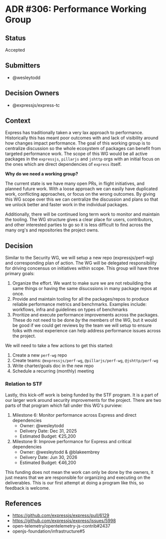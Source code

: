 # ADR #306: Performance Working Group

## Status

Accepted

## Submitters

- @wesleytodd

## Decision Owners

- @expressjs/express-tc

## Context

Express has traditionally taken a very lax approach to performance. Historically this has meant poor outcomes with
and lack of visibility around how changes impact performance. The goal of this working
group is to centralize discussion so the whole ecosystem of packages can benefit from targeted performance work. The
scope of this WG would be all active packages in the `expressjs`, `pillarjs` and `jshttp` orgs with an initial focus on
the ones which are direct dependencies of `express` itself.

**Why do we need a working group?**

The current state is we have many open PRs, in flight initiatives, and planned future work. With a loose approach we
can easily have duplicated work, conflicting approaches, or focus on the wrong outcomes. By giving this WG scope over
this we can centralize the discussion and plans so that we unlock better and faster work in the individual packages.

Additionally, there will be continued long term work to monitor and maintain the tooling. The WG structure gives a clear
place for users, contributors, and other interested parties to go so it is less difficult to find across the many org's
and repositories the project owns.

## Decision

Similar to the Security WG, we will setup a new repo (expressjs/perf-wg) and corresponding plan of action. The WG will
be delegated responsibility for driving concensus on initiatives within scope. This group will have three primary goals:

1. Organize the effort. We want to make sure we are not rebuilding the same things or having the same disucssions in
   many package repos at once.
2. Provide and maintain tooling for all the packages/repos to produce reliable performance metrics and benchmarks.
   Examples include: workflows, infra and guidelines on types of benchmarks
3. Proritize and execute performance improvements across the packages. These do not need to be done *by* the members of
   the WG, but it would be good if we could get reviews by the team we will setup to ensure folks with most experience
   can help address performance issues across the project.

We will need to take a few actions to get this started:

1. Create a new `perf-wg` repo
2. Create teams: `@expressjs/perf-wg`, `@pillarjs/perf-wg`, `@jshttp/perf-wg`
3. Write charter/goals doc in the new repo
4. Schedule a recurring (monthly) meeting

### Relation to STF

Lastly, this kick-off work is being funded by the STF program. It is a part of our larger work around security
improvements for the project. There are two parts of that program which fall under this WG's purview:

1. Milestone 6: Monitor performance across Express and direct dependencies
   - Owner: @wesleytodd
   - Delivery Date: Dec 31, 2025
   - Estimated Budget: €25,200
1. Milestone 9: Improve performance for Express and critical dependencies
   - Owner: @wesleytodd & @blakeembrey
   - Delivery Date: Jun 30, 2026
   - Estimated Budget: €46,200

This funding does not mean the work can only be done by the owners, it just means that we are responsible for organizing
and executing on the deliverables. This is our first attempt at doing a program like this, so feedback is welcome.

## References

- <https://github.com/expressjs/express/pull/6129>
- <https://github.com/expressjs/express/issues/5998>
- open-telemetry/opentelemetry-js-contrib#2437
- openjs-foundation/infrastructure#5
